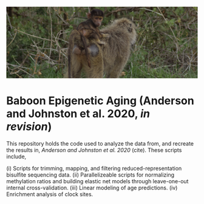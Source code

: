 ![Test](./misc/README_temp.JPG)

# Baboon Epigenetic Aging (Anderson and Johnston et al. 2020, _in revision_)

This repository holds the code used to analyze the data from, and recreate the results in, _Anderson and Johnston et al. 2020_ (cite). These scripts include,

  (i) Scripts for trimming, mapping, and filtering reduced-representation bisulfite sequencing data.
  (ii) Parallelizeable scripts for normalizing methylation ratios and building elastic net models through leave-one-out internal cross-validation.
  (iii) Linear modeling of age predictions.
  (iv) Enrichment analysis of clock sites. 

